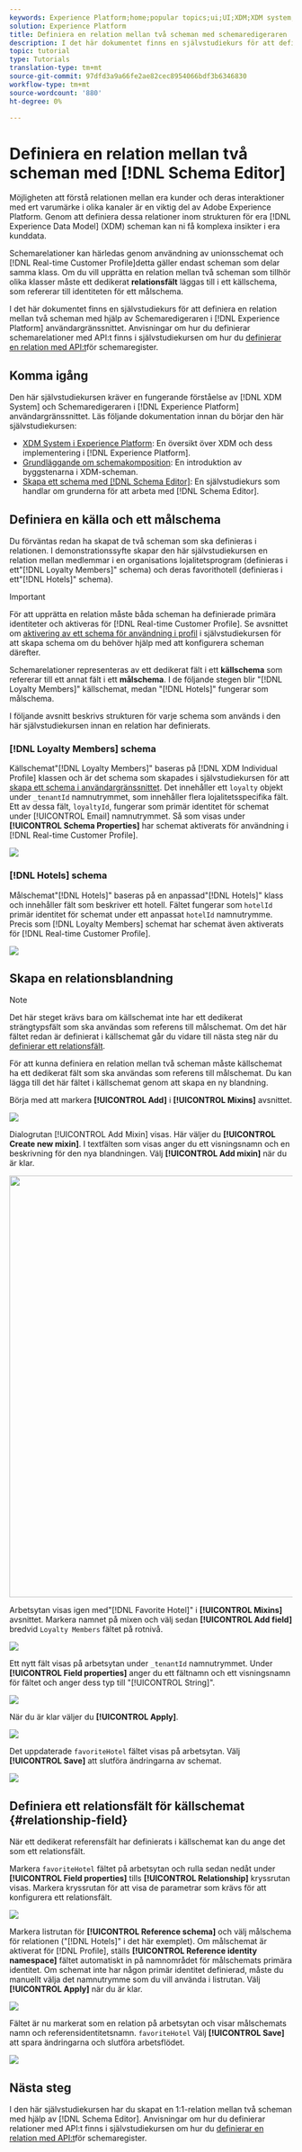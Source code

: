 ```yaml
---
keywords: Experience Platform;home;popular topics;ui;UI;XDM;XDM system;;experience data model;Experience data model;Experience Data Model;data model;Data Model;schema editor;Schema Editor;schema;Schema;schemas;Schemas;create;relationship;Relationship;reference;Reference;
solution: Experience Platform
title: Definiera en relation mellan två scheman med schemaredigeraren
description: I det här dokumentet finns en självstudiekurs för att definiera en relation mellan två scheman med hjälp av Schemaredigeraren i användargränssnittet i Experience Platform.
topic: tutorial
type: Tutorials
translation-type: tm+mt
source-git-commit: 97dfd3a9a66fe2ae82cec8954066bdf3b6346830
workflow-type: tm+mt
source-wordcount: '880'
ht-degree: 0%

---
```



# Definiera en relation mellan två scheman med [!DNL Schema Editor]

Möjligheten att förstå relationen mellan era kunder och deras interaktioner med ert varumärke i olika kanaler är en viktig del av Adobe Experience Platform. Genom att definiera dessa relationer inom strukturen för era [!DNL Experience Data Model] (XDM) scheman kan ni få komplexa insikter i era kunddata.

Schemarelationer kan härledas genom användning av unionsschemat och [!DNL Real-time Customer Profile]detta gäller endast scheman som delar samma klass. Om du vill upprätta en relation mellan två scheman som tillhör olika klasser måste ett dedikerat **relationsfält** läggas till i ett källschema, som refererar till identiteten för ett målschema.

I det här dokumentet finns en självstudiekurs för att definiera en relation mellan två scheman med hjälp av Schemaredigeraren i [!DNL Experience Platform] användargränssnittet. Anvisningar om hur du definierar schemarelationer med API:t finns i självstudiekursen om hur du [definierar en relation med API:t](relationship-api.md)för schemaregister.

## Komma igång

Den här självstudiekursen kräver en fungerande förståelse av [!DNL XDM System] och Schemaredigeraren i [!DNL Experience Platform] användargränssnittet. Läs följande dokumentation innan du börjar den här självstudiekursen:

* [XDM System i Experience Platform](../home.md): En översikt över XDM och dess implementering i [!DNL Experience Platform].
* [Grundläggande om schemakomposition](../schema/composition.md): En introduktion av byggstenarna i XDM-scheman.
* [Skapa ett schema med [!DNL Schema Editor]](create-schema-ui.md): En självstudiekurs som handlar om grunderna för att arbeta med [!DNL Schema Editor].

## Definiera en källa och ett målschema

Du förväntas redan ha skapat de två scheman som ska definieras i relationen. I demonstrationssyfte skapar den här självstudiekursen en relation mellan medlemmar i en organisations lojalitetsprogram (definieras i ett&quot;[!DNL Loyalty Members]&quot; schema) och deras favorithotell (definieras i ett&quot;[!DNL Hotels]&quot; schema).

>[!IMPORTANT]
>
>För att upprätta en relation måste båda scheman ha definierade primära identiteter och aktiveras för [!DNL Real-time Customer Profile]. Se avsnittet om [aktivering av ett schema för användning i profil](./create-schema-ui.md#profile) i självstudiekursen för att skapa schema om du behöver hjälp med att konfigurera scheman därefter.

Schemarelationer representeras av ett dedikerat fält i ett **källschema** som refererar till ett annat fält i ett **målschema**. I de följande stegen blir &quot;[!DNL Loyalty Members]&quot; källschemat, medan &quot;[!DNL Hotels]&quot; fungerar som målschema.

I följande avsnitt beskrivs strukturen för varje schema som används i den här självstudiekursen innan en relation har definierats.

### [!DNL Loyalty Members] schema

Källschemat&quot;[!DNL Loyalty Members]&quot; baseras på [!DNL XDM Individual Profile] klassen och är det schema som skapades i självstudiekursen för att [skapa ett schema i användargränssnittet](create-schema-ui.md). Det innehåller ett `loyalty` objekt under `_tenantId` namnutrymmet, som innehåller flera lojalitetsspecifika fält. Ett av dessa fält, `loyaltyId`, fungerar som primär identitet för schemat under [!UICONTROL Email] namnutrymmet. Så som visas under **[!UICONTROL Schema Properties]** har schemat aktiverats för användning i [!DNL Real-time Customer Profile].

![](../images/tutorials/relationship/loyalty-members.png)

### [!DNL Hotels] schema

Målschemat&quot;[!DNL Hotels]&quot; baseras på en anpassad&quot;[!DNL Hotels]&quot; klass och innehåller fält som beskriver ett hotell. Fältet fungerar som `hotelId` primär identitet för schemat under ett anpassat `hotelId` namnutrymme. Precis som [!DNL Loyalty Members] schemat har schemat även aktiverats för [!DNL Real-time Customer Profile].

![](../images/tutorials/relationship/hotels.png)

## Skapa en relationsblandning

>[!NOTE]
>
>Det här steget krävs bara om källschemat inte har ett dedikerat strängtypsfält som ska användas som referens till målschemat. Om det här fältet redan är definierat i källschemat går du vidare till nästa steg när du [definierar ett relationsfält](#relationship-field).

För att kunna definiera en relation mellan två scheman måste källschemat ha ett dedikerat fält som ska användas som referens till målschemat. Du kan lägga till det här fältet i källschemat genom att skapa en ny blandning.

Börja med att markera **[!UICONTROL Add]** i **[!UICONTROL Mixins]** avsnittet.

![](../images/tutorials/relationship/loyalty-add-mixin.png)

Dialogrutan [!UICONTROL Add Mixin] visas. Här väljer du **[!UICONTROL Create new mixin]**. I textfälten som visas anger du ett visningsnamn och en beskrivning för den nya blandningen. Välj **[!UICONTROL Add mixin]** när du är klar.

<img src="../images/tutorials/relationship/loyalty-create-new-mixin.png" width="750"><br>

Arbetsytan visas igen med&quot;[!DNL Favorite Hotel]&quot; i **[!UICONTROL Mixins]** avsnittet. Markera namnet på mixen och välj sedan **[!UICONTROL Add field]** bredvid `Loyalty Members` fältet på rotnivå.

![](../images/tutorials/relationship/loyalty-add-field.png)

Ett nytt fält visas på arbetsytan under `_tenantId` namnutrymmet. Under **[!UICONTROL Field properties]** anger du ett fältnamn och ett visningsnamn för fältet och anger dess typ till &quot;[!UICONTROL String]&quot;.

![](../images/tutorials/relationship/relationship-field-details.png)

När du är klar väljer du **[!UICONTROL Apply]**.

![](../images/tutorials/relationship/relationship-field-apply.png)

Det uppdaterade `favoriteHotel` fältet visas på arbetsytan. Välj **[!UICONTROL Save]** att slutföra ändringarna av schemat.

![](../images/tutorials/relationship/relationship-field-save.png)

## Definiera ett relationsfält för källschemat {#relationship-field}

När ett dedikerat referensfält har definierats i källschemat kan du ange det som ett relationsfält.

Markera `favoriteHotel` fältet på arbetsytan och rulla sedan nedåt under **[!UICONTROL Field properties]** tills **[!UICONTROL Relationship]** kryssrutan visas. Markera kryssrutan för att visa de parametrar som krävs för att konfigurera ett relationsfält.

![](../images/tutorials/relationship/relationship-checkbox.png)

Markera listrutan för **[!UICONTROL Reference schema]** och välj målschema för relationen (&quot;[!DNL Hotels]&quot; i det här exemplet). Om målschemat är aktiverat för [!DNL Profile], ställs **[!UICONTROL Reference identity namespace]** fältet automatiskt in på namnområdet för målschemats primära identitet. Om schemat inte har någon primär identitet definierad, måste du manuellt välja det namnutrymme som du vill använda i listrutan. Välj **[!UICONTROL Apply]** när du är klar.

![](../images/tutorials/relationship/reference-schema-id-namespace.png)

Fältet är nu markerat som en relation på arbetsytan och visar målschemats namn och referensidentitetsnamn. `favoriteHotel` Välj **[!UICONTROL Save]** att spara ändringarna och slutföra arbetsflödet.

![](../images/tutorials/relationship/relationship-save.png)

## Nästa steg

I den här självstudiekursen har du skapat en 1:1-relation mellan två scheman med hjälp av [!DNL Schema Editor]. Anvisningar om hur du definierar relationer med API:t finns i självstudiekursen om hur du [definierar en relation med API:t](relationship-api.md)för schemaregister.